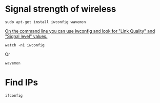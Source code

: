 # Signal strength of wireless

    sudo apt-get install iwconfig wavemon

[On the command line you can use iwconfig and look for "Link Quality" and "Signal level" values.](https://askubuntu.com/a/95685/471775)

    watch -n1 iwconfig

Or

    wavemon
    
# Find IPs

    ifconfig
